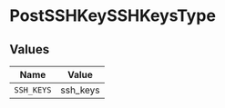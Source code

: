 # PostSSHKeySSHKeysType


## Values

| Name       | Value      |
| ---------- | ---------- |
| `SSH_KEYS` | ssh_keys   |